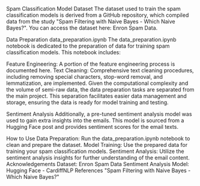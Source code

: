 Spam Classification Model
Dataset
The dataset used to train the spam classification models is derived from a GitHub repository, which compiled data from the study "Spam Filtering with Naive Bayes - Which Naive Bayes?". You can access the dataset here: Enron Spam Data.

Data Preparation
data_preparation.ipynb
The data_preparation.ipynb notebook is dedicated to the preparation of data for training spam classification models. This notebook includes:

Feature Engineering: A portion of the feature engineering process is documented here.
Text Cleaning: Comprehensive text cleaning procedures, including removing special characters, stop-word removal, and lemmatization, are implemented.
Given the computational complexity and the volume of semi-raw data, the data preparation tasks are separated from the main project. This separation facilitates easier data management and storage, ensuring the data is ready for model training and testing.

Sentiment Analysis
Additionally, a pre-tuned sentiment analysis model was used to gain extra insights into the emails. This model is sourced from a Hugging Face post and provides sentiment scores for the email texts.

How to Use
Data Preparation: Run the data_preparation.ipynb notebook to clean and prepare the dataset.
Model Training: Use the prepared data for training your spam classification models.
Sentiment Analysis: Utilize the sentiment analysis insights for further understanding of the email content.
Acknowledgements
Dataset: Enron Spam Data
Sentiment Analysis Model: Hugging Face - CardiffNLP
References
"Spam Filtering with Naive Bayes - Which Naive Bayes?"
